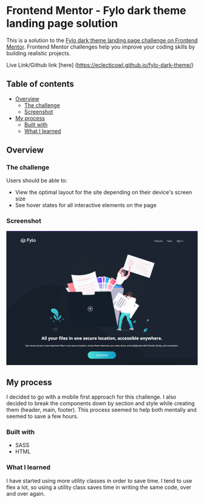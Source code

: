 # Frontend Mentor - Fylo dark theme landing page solution

This is a solution to the [Fylo dark theme landing page challenge on Frontend Mentor](https://www.frontendmentor.io/challenges/fylo-dark-theme-landing-page-5ca5f2d21e82137ec91a50fd). Frontend Mentor challenges help you improve your coding skills by building realistic projects. 

Live Link/Github link [here] (https://eclecticowl.github.io/fylo-dark-theme/)

## Table of contents

- [Overview](#overview)
  - [The challenge](#the-challenge)
  - [Screenshot](#screenshot)
- [My process](#my-process)
  - [Built with](#built-with)
  - [What I learned](#what-i-learned)


## Overview

### The challenge

Users should be able to:

- View the optimal layout for the site depending on their device's screen size
- See hover states for all interactive elements on the page

### Screenshot

![](./screenshot.jpg)

## My process

I decided to go with a mobile first approach for this challenge. I also decided to break the components down by section and style while creating them (header, main, footer). This process seemed to help both mentally and seemed to save a few hours.

### Built with
- SASS
- HTML

### What I learned

I have started using more utility classes in order to save time. I tend to use flex a lot, so using a utility class saves time in writing the same code, over and over again.
